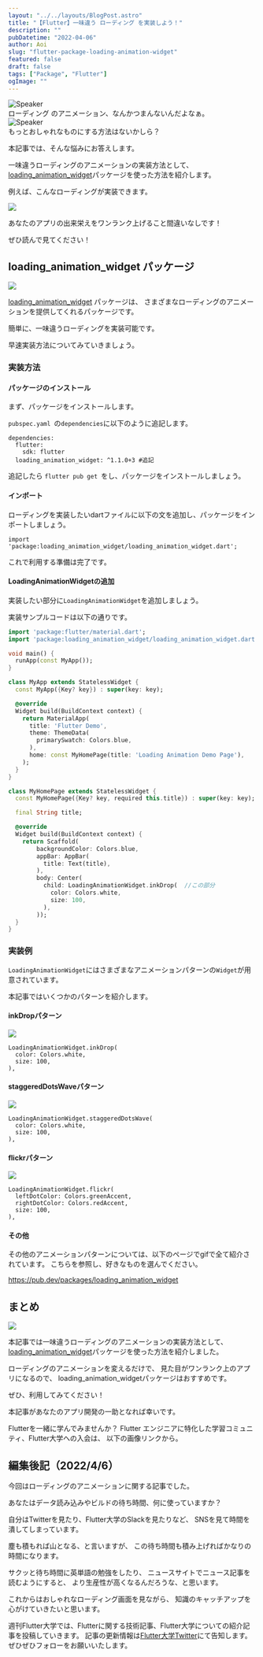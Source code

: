 ```yaml
---
layout: "../../layouts/BlogPost.astro"
title: "【Flutter】一味違う ローディング を実装しよう！"
description: ""
pubDatetime: "2022-04-06"
author: Aoi
slug: "flutter-package-loading-animation-widget"
featured: false
draft: false
tags: ["Package", "Flutter"]
ogImage: ""
---
```


<div class="speech-bubble-container">
  <div class="speech-bubble-avatar">
    <img src="/images/wp-content/themes/cocoon-master/images/ojisan.png" alt="Speaker" />
  </div>
  <div class="speech-bubble">
    <div class="speech-bubble-content">
      ローディング のアニメーション、なんかつまんないんだよなぁ。
    </div>
    <div class="speech-bubble-arrow arrow-left"></div>
  </div>
</div>

<div class="speech-bubble-container">
  <div class="speech-bubble-avatar">
    <img src="/images/wp-content/themes/cocoon-master/images/obasan.png" alt="Speaker" />
  </div>
  <div class="speech-bubble">
    <div class="speech-bubble-content">
      もっとおしゃれなものにする方法はないかしら？
    </div>
    <div class="speech-bubble-arrow arrow-left"></div>
  </div>
</div>

本記事では、そんな悩みにお答えします。

一味違うローディングのアニメーションの実装方法として、
[loading_animation_widget](https://pub.dev/packages/loading_animation_widget)パッケージを使った方法を紹介します。

例えば、こんなローディングが実装できます。

![](/images/wp-content/uploads/2022/04/20220406_inkdrop.gif)

あなたのアプリの出来栄えをワンランク上げること間違いなしです！

ぜひ読んで見てください！

## loading_animation_widget パッケージ

![](/images/wp-content/uploads/2022/02/コーディング男性.jpeg)

[loading_animation_widget](https://pub.dev/packages/loading_animation_widget) パッケージは、
さまざまなローディングのアニメーションを提供してくれるパッケージです。

簡単に、一味違うローディングを実装可能です。

早速実装方法についてみていきましょう。

### 実装方法

#### パッケージのインストール

まず、パッケージをインストールします。

`pubspec.yaml `の`dependencies`に以下のように追記します。

```
dependencies:
  flutter:
    sdk: flutter
  loading_animation_widget: ^1.1.0+3 #追記
```

追記したら `flutter pub get `をし、パッケージをインストールしましょう。

#### インポート

ローディングを実装したいdartファイルに以下の文を追加し、パッケージをインポートしましょう。

```
import 'package:loading_animation_widget/loading_animation_widget.dart';
```

これで利用する準備は完了です。

#### LoadingAnimationWidgetの追加

実装したい部分に`LoadingAnimationWidget`を追加しましょう。

実装サンプルコードは以下の通りです。

```dart
import 'package:flutter/material.dart';
import 'package:loading_animation_widget/loading_animation_widget.dart';

void main() {
  runApp(const MyApp());
}

class MyApp extends StatelessWidget {
  const MyApp({Key? key}) : super(key: key);

  @override
  Widget build(BuildContext context) {
    return MaterialApp(
      title: 'Flutter Demo',
      theme: ThemeData(
        primarySwatch: Colors.blue,
      ),
      home: const MyHomePage(title: 'Loading Animation Demo Page'),
    );
  }
}

class MyHomePage extends StatelessWidget {
  const MyHomePage({Key? key, required this.title}) : super(key: key);

  final String title;

  @override
  Widget build(BuildContext context) {
    return Scaffold(
        backgroundColor: Colors.blue,
        appBar: AppBar(
          title: Text(title),
        ),
        body: Center(
          child: LoadingAnimationWidget.inkDrop(  //この部分
            color: Colors.white,
            size: 100,
          ),
        ));
  }
}
```

### 実装例

`LoadingAnimationWidget`にはさまざまなアニメーションパターンの`Widget`が用意されています。

本記事ではいくつかのパターンを紹介します。

#### inkDropパターン

![](/images/wp-content/uploads/2022/04/20220406_inkdrop.gif)

```
LoadingAnimationWidget.inkDrop(
  color: Colors.white,
  size: 100,
),
```

#### staggeredDotsWaveパターン

![](/images/wp-content/uploads/2022/04/20220406_staggerd_dots_wave.gif)

```
LoadingAnimationWidget.staggeredDotsWave(
  color: Colors.white,
  size: 100,
),
```

#### flickrパターン

![](/images/wp-content/uploads/2022/04/20220406_flickr.gif)

```
LoadingAnimationWidget.flickr(
  leftDotColor: Colors.greenAccent,
  rightDotColor: Colors.redAccent,
  size: 100,
),
```

#### その他

その他のアニメーションパターンについては、以下のページでgifで全て紹介されています。
こちらを参照し、好きなものを選んでください。

https://pub.dev/packages/loading_animation_widget

## まとめ

![](/images/wp-content/uploads/2022/02/コーディング女性.jpeg)

本記事では一味違うローディングのアニメーションの実装方法として、
[loading_animation_widget](https://pub.dev/packages/loading_animation_widget)パッケージを使った方法を紹介しました。

ローディングのアニメーションを変えるだけで、
見た目がワンランク上のアプリになるので、
loading_animation_widgetパッケージはおすすめです。

ぜひ、利用してみてください！

本記事があなたのアプリ開発の一助となれば幸いです。

Flutterを一緒に学んでみませんか？
Flutter エンジニアに特化した学習コミュニティ、Flutter大学への入会は、
以下の画像リンクから。

## 編集後記（2022/4/6）

今回はローディングのアニメーションに関する記事でした。

あなたはデータ読み込みやビルドの待ち時間、何に使っていますか？

自分はTwitterを見たり、Flutter大学のSlackを見たりなど、
SNSを見て時間を潰してしまっています。

塵も積もれば山となる、と言いますが、
この待ち時間も積み上げればかなりの時間になります。

サクッと待ち時間に英単語の勉強をしたり、
ニュースサイトでニュース記事を読むようにすると、
より生産性が高くなるんだろうな、と思います。

これからはおしゃれなローディング画面を見ながら、
知識のキャッチアップを心がけていきたいと思います。

週刊Flutter大学では、Flutterに関する技術記事、Flutter大学についての紹介記事を投稿していきます。
記事の更新情報は[Flutter大学Twitter](https://twitter.com/FlutterUniv)にて告知します。
ぜひぜひフォローをお願いいたします。